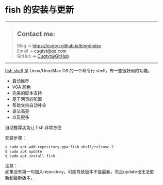 # fish 的安装与更新

---
> ## Contact me:
> Blog -> <https://cugtyt.github.io/blog/index>  
> Email -> <cugtyt@qq.com>  
> GitHub -> [Cugtyt@GitHub](https://github.com/Cugtyt)

---

[fish shell](http://www.fishshell.com/) 是 Linux/Unix/Mac OS 的一个命令行 shell，有一些很好用的功能。  
* 自动推荐
* VGA 颜色
* 完美的脚本支持
* 基于网页的配置
* 帮助文档自动补全
* 语法高亮
* 以及更多  

自动推荐功能让 fish 非常方便

安装步骤：
``` bash
$ sudo apt-add-repository ppa:fish-shell/release-2  
$ sudo apt update  
$ sudo apt install fish  
```

注意：  
如果没有第一句加入repository，可能导致版本不是最新，而且update也无法更新到最新版本。
